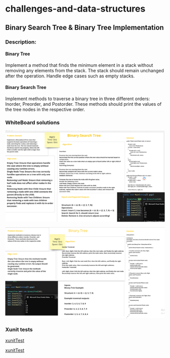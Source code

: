 # challenges-and-data-structures

## Binary Search Tree & Binary Tree Implementation

###  Description:
####  Binary Tree
Implement a method that finds the minimum element in a stack without removing any elements from the stack. The stack should remain unchanged after the operation. Handle edge cases such as empty stacks.

####  Binary Search Tree
Implement methods to traverse a binary tree in three different orders: Inorder, Preorder, and Postorder. These methods should print the values of the tree nodes in the respective order.





### WhiteBoard solutions


![whiteBoard](https://github.com/Nory9/challenges-and-data-structures/blob/Tree-Implementation/challenges-and-data-structures/DataStructures/Tree-Implementation/Screenshot%20(121).png?raw=true)


![whiteBoard](https://github.com/Nory9/challenges-and-data-structures/blob/Tree-Implementation/challenges-and-data-structures/DataStructures/Tree-Implementation/Screenshot%20(123).png?raw=true)


### Xunit tests

[xunitTest](https://github.com/Nory9/challenges-and-data-structures/blob/Tree-Implementation/CommonElements.Tests/BST_Test.cs)


[xunitTest](https://github.com/Nory9/challenges-and-data-structures/blob/Tree-Implementation/CommonElements.Tests/BT_Test.cs)